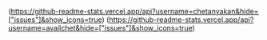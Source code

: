 (https://github-readme-stats.vercel.app/api?username=chetanyakan&hide=["issues"]&show_icons=true)
(https://github-readme-stats.vercel.app/api?username=availchet&hide=["issues"]&show_icons=true)
